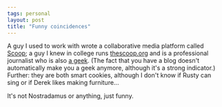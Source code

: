 ```yaml
---
tags: personal
layout: post
title: "Funny coincidences"
---
```




A guy I used to work with wrote a collaborative media platform called <a href="http://scoop.kuro5hin.org/">Scoop</a>; a guy I knew in college runs <a href="http://thescoop.org/">thescoop.org</a> and is a professional journalist who is also <a href="http://www.thescoop.org/car/">a geek</a>. (The fact that you have a blog doesn't automatically make you a geek anymore, although it's a strong indicator.) Further: they are both smart cookies, although I don't know if Rusty can sing or if Derek likes making furniture...

<p>It's not Nostradamus or anything, just funny.</p>


